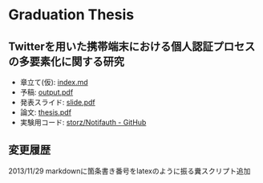 # Graduation Thesis #
## Twitterを用いた携帯端末における個人認証プロセスの多要素化に関する研究 ##
* 章立て(仮): [index.md](https://github.com/storz/graduation-thesis/blob/master/index.md)
* 予稿: [output.pdf](https://github.com/storz/graduation-thesis/blob/master/resume/output.pdf)
* 発表スライド: [slide.pdf](https://github.com/storz/graduation-thesis/blob/master/slide.pdf)
* 論文: [thesis.pdf](https://github.com/storz/graduation-thesis/blob/master/paper/thesis.pdf)
* 実験用コード: [storz/Notifauth - GitHub](https://github.com/storz/Notifauth)

## 変更履歴
2013/11/29 markdownに箇条書き番号をlatexのように振る糞スクリプト追加
